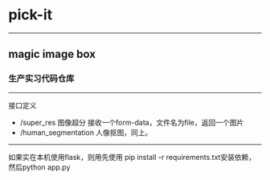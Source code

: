 # pick-it
--- 
## magic image box
### 生产实习代码仓库


---
接口定义

- /super_res 图像超分 接收一个form-data，文件名为file，返回一个图片
- /human_segmentation 人像抠图，同上。

---
如果实在本机使用flask，则用先使用 pip install -r requirements.txt安装依赖，然后python app.py